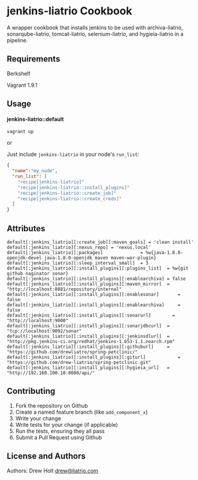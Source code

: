 jenkins-liatrio Cookbook
========================
A wrapper cookbook that installs jenkins to be used with archiva-liatrio, sonarqube-liatrio, tomcat-liatrio, selenium-liatrio, and hygieia-liatrio in a pipeline.

Requirements
------------
Berkshelf

Vagrant 1.9.1

Usage
-----
#### jenkins-liatrio::default

`vagrant up`

or 

Just include `jenkins-liatrio` in your node's `run_list`:

```json
{
  "name":"my_node",
  "run_list": [
    "recipe[jenkins-liatrio]"
    "recipe[jenkins-liatrio::install_plugins]"
    "recipe[jenkins-liatrio::create_job]"
    "recipe[jenkins-liatrio::create_creds]"
  ]
}
```

Attributes
----------
```
default[:jenkins_liatrio][:create_job][:maven_goals] = 'clean install'
default[:jenkins_liatrio][:nexus_repo] = 'nexus.local'
default[:jenkins_liatrio][:packages]              = %w{java-1.8.0-openjdk-devel java-1.8.0-openjdk maven maven-war-plugin}
default[:jenkins_liatrio][:sleep_interval_small]  = 3
default[:jenkins_liatrio][:install_plugins][:plugins_list]  = %w{git github naginator sonar}
default[:jenkins_liatrio][:install_plugins][:enablearchiva]	= false
default[:jenkins_liatrio][:install_plugins][:maven_mirror]	= "http://localhost:8081/repository/internal"
default[:jenkins_liatrio][:install_plugins][:enablesonar]		= false
default[:jenkins_liatrio][:install_plugins][:enablearchiva]		= false
default[:jenkins_liatrio][:install_plugins][:sonarurl]		  = "http://localhost:9000"
default[:jenkins_liatrio][:install_plugins][:sonarjdbcurl]	= "tcp://localhost:9092/sonar"
default[:jenkins_liatrio][:install_plugins][:jenkinsdlurl]	= "http://pkg.jenkins-ci.org/redhat/jenkins-1.653-1.1.noarch.rpm"
default[:jenkins_liatrio][:install_plugins][:githuburl]     = "https://github.com/drewliatro/spring-petclinic/"
default[:jenkins_liatrio][:install_plugins][:giturl]		    = "https://github.com/drew-liatrio/spring-petclinic.git"
default[:jenkins_liatrio][:install_plugins][:hygieia_url]   = "http://192.168.100.10:8080/api/"
```

Contributing
------------
1. Fork the repository on Github
2. Create a named feature branch (like `add_component_x`)
3. Write your change
4. Write tests for your change (if applicable)
5. Run the tests, ensuring they all pass
6. Submit a Pull Request using Github

License and Authors
-------------------
Authors: Drew Holt <drew@liatrio.com>
